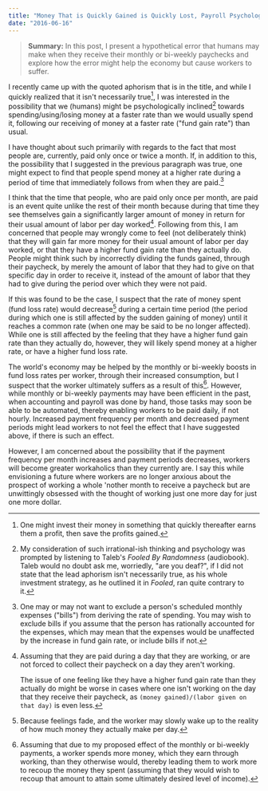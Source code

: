```yaml
---
title: "Money That is Quickly Gained is Quickly Lost, Payroll Psychology, and Consumerism"
date: "2016-06-16"
---
```


> **Summary:** In this post, I present a hypothetical error that humans may make when they receive their monthly or bi-weekly paychecks and explore how the error might help the economy but cause workers to suffer.

I recently came up with the quoted aphorism that is in the title, and while I quickly realized that it isn't necessarily true[^1], I was interested in the possibility that we (humans) might be psychologically inclined[^2] towards spending/using/losing money at a faster rate than we would usually spend it, following our receiving of money at a faster rate ("fund gain rate") than usual.

[^1]: One might invest their money in something that quickly thereafter earns them a profit, then save the profits gained.

[^2]: My consideration of such irrational-ish thinking and psychology was prompted by listening to Taleb's _Fooled By Randomness_ (audiobook). Taleb would no doubt ask me, worriedly, "are you deaf?", if I did not state that the lead aphorism isn't necessarily true, as his whole investment strategy, as he outlined it in _Fooled_, ran quite contrary to it.

I have thought about such primarily with regards to the fact that most people are, currently, paid only once or twice a month. If, in addition to this, the possibility that I suggested in the previous paragraph was true, one might expect to find that people spend money at a higher rate during a period of time that immediately follows from when they are paid.[^billsExcluded]

[^billsExcluded]: One may or may not want to exclude a person's scheduled monthly expenses ("bills") from deriving the rate of spending. You may wish to exclude bills if you assume that the person has rationally accounted for the expenses, which may mean that the expenses would be unaffected by the increase in fund gain rate, or include bills if not.

I think that the time that people, who are paid only once per month, are paid is an event quite unlike the rest of their month because during that time they see themselves gain a significantly larger amount of money in return for their usual amount of labor per day worked[^comeIntoWorkAnyway]. Following from this, I am concerned that people may wrongly come to feel (not deliberately think) that they will gain far more money for their usual amount of labor per day worked, or that they have a higher fund gain rate than they actually do. People might think such by incorrectly dividing the funds gained, through their paycheck, by merely the amount of labor that they had to give on that specific day in order to receive it, instead of the amount of labor that they had to give during the period over which they were not paid.

[^comeIntoWorkAnyway]: Assuming that they are paid during a day that they are working, or are not forced to collect their paycheck on a day they aren't working.

	The issue of one feeling like they have a higher fund gain rate than they actually do might be worse in cases where one isn't working on the day that they receive their paycheck,
as `(money gained)/(labor given on that day)` is even less.

If this was found to be the case, I suspect that the rate of money spent (fund loss rate) would decrease[^feelingsFade] during a certain time period (the period during which one is still affected by the sudden gaining of money) until it reaches a common rate (when one may be said to be no longer affected). While one is still affected by the feeling that they have a higher fund gain rate than they actually do, however, they will likely spend money at a higher rate, or have a higher fund loss rate.

[^feelingsFade]: Because feelings fade, and the worker may slowly wake up to the reality of how much money they actually make per day.

The world's economy may be helped by the monthly or bi-weekly boosts in fund loss rates per worker, through their increased consumption, but I suspect that the worker ultimately suffers as a result of this[^lessMoneyMoreWork]. However, while monthly or bi-weekly payments may have been efficient in the past, when accounting and payroll was done by hand, those tasks may soon be able to be automated, thereby enabling workers to be paid daily, if not hourly. Increased payment frequency per month and decreased payment periods might lead workers to not feel the effect that I have suggested above, if there is such an effect.

[^lessMoneyMoreWork]: Assuming that due to my proposed effect of the monthly or bi-weekly payments, a worker spends more money, which they earn through working, than they otherwise would, thereby leading them to work more to recoup the money they spent (assuming that they would wish to recoup that amount to attain some ultimately desired level of income).

However, I am concerned about the possibility that if the payment frequency per month increases and payment periods decreases, workers will become greater workaholics than they currently are. I say this while envisioning a future where workers are no longer anxious about the prospect of working a whole 'nother month to receive a paycheck but are unwittingly obsessed with the thought of working just one more day for just one more dollar.
